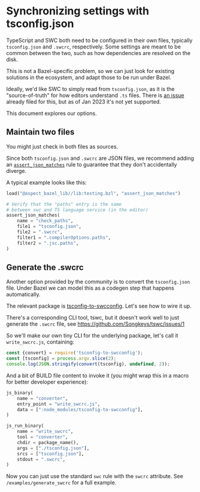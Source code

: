 # Synchronizing settings with tsconfig.json

TypeScript and SWC both need to be configured in their own files,
typically `tsconfig.json` and `.swcrc`, respectively. Some settings are meant to be common between the two, such as
how dependencies are resolved on the disk.

This is not a Bazel-specific problem, so we can just look for existing solutions in the ecosystem, and adapt those to be run under Bazel.

Ideally, we'd like SWC to simply read from `tsconfig.json`, as it
is the "source-of-truth" for how editors understand `.ts` files.
There is [an issue](https://github.com/swc-project/swc/issues/1348) already filed for this, but as of Jan 2023 it's not yet supported.

This document explores our options.

## Maintain two files

You might just check in both files as sources.

Since both `tsconfig.json` and `.swcrc` are JSON files, we recommend adding an [`assert_json_matches`](https://docs.aspect.build/rules/aspect_bazel_lib/docs/testing#assert_json_matches) rule to guarantee that they don't accidentally diverge.

A typical example looks like this:

```python
load("@aspect_bazel_lib//lib:testing.bzl", "assert_json_matches")

# Verify that the "paths" entry is the same
# between swc and TS language service (in the editor)
assert_json_matches(
    name = "check_paths",
    file1 = "tsconfig.json",
    file2 = ".swcrc",
    filter1 = ".compilerOptions.paths",
    filter2 = ".jsc.paths",
)
```

## Generate the .swcrc

Another option provided by the community is to convert the `tsconfig.json` file. Under Bazel we can model this as a codegen step that happens automatically.

The relevant package is [tsconfig-to-swcconfig](https://www.npmjs.com/package/tsconfig-to-swcconfig). Let's see how to wire it up.

There's a corresponding CLI tool, tswc, but it doesn't work well to just generate the `.swcrc` file,
see <https://github.com/Songkeys/tswc/issues/1>

So we'll make our own tiny CLI for the underlying package, let's call it `write_swcrc.js`, containing:

```javascript
const {convert} = require('tsconfig-to-swcconfig');
const [tsconfig] = process.argv.slice(2);
console.log(JSON.stringify(convert(tsconfig), undefined, 2));
```

And a bit of BUILD file content to invoke it (you might wrap this in a macro for better developer experience):

```python
js_binary(
    name = "converter",
    entry_point = "write_swcrc.js",
    data = [":node_modules/tsconfig-to-swcconfig"],
)

js_run_binary(
    name = "write_swcrc",
    tool = "converter",
    chdir = package_name(),
    args = ["./tsconfig.json"],
    srcs = ["tsconfig.json"],
    stdout = ".swcrc",
)
```

Now you can just use the standard `swc` rule with the `swcrc` attribute.
See `/examples/generate_swcrc` for a full example.

